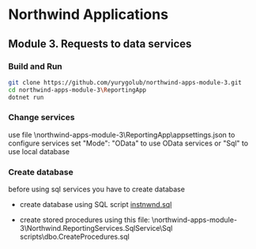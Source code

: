 # Northwind Applications

## Module 3. Requests to data services

### Build and Run
```sh
git clone https://github.com/yurygolub/northwind-apps-module-3.git
cd northwind-apps-module-3\ReportingApp
dotnet run
```

### Change services
use file \northwind-apps-module-3\ReportingApp\appsettings.json to configure services
set "Mode": "OData" to use OData services or "Sql" to use local database

### Create database
before using sql services you have to create database

* create database using SQL script [instnwnd.sql](https://github.com/microsoft/sql-server-samples/blob/master/samples/databases/northwind-pubs/instnwnd.sql)

* create stored procedures using this file:
\northwind-apps-module-3\Northwind.ReportingServices.SqlService\Sql scripts\dbo.CreateProcedures.sql
